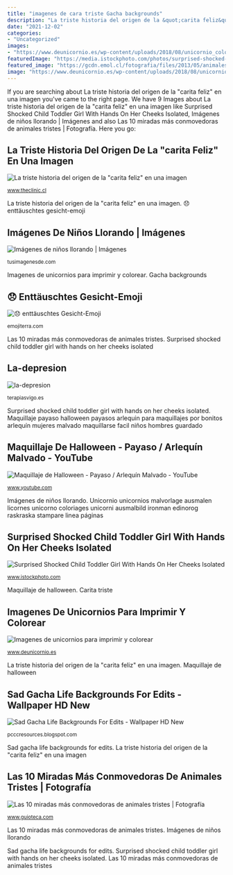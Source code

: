 ```yaml
---
title: "imagenes de cara triste Gacha backgrounds"
description: "La triste historia del origen de la &quot;carita feliz&quot; en una imagen"
date: "2021-12-02"
categories:
- "Uncategorized"
images:
- "https://www.deunicornio.es/wp-content/uploads/2018/08/unicornio_colorear-82-1.jpg"
featuredImage: "https://media.istockphoto.com/photos/surprised-shocked-child-toddler-girl-with-hands-on-her-cheeks-on-picture-id1167078560?k=6&amp;m=1167078560&amp;s=170667a&amp;w=0&amp;h=Afti--CAUaboO9GhkXH6LuuOW53Dp4zpoKmd5JHpVqk="
featured_image: "https://gcdn.emol.cl/fotografia/files/2013/05/animales-tristes-5.jpg"
image: "https://www.deunicornio.es/wp-content/uploads/2018/08/unicornio_colorear-82-1.jpg"
---
```


If you are searching about La triste historia del origen de la &quot;carita feliz&quot; en una imagen you've came to the right page. We have 9 Images about La triste historia del origen de la &quot;carita feliz&quot; en una imagen like Surprised Shocked Child Toddler Girl With Hands On Her Cheeks Isolated, Imágenes de niños llorando | Imágenes and also Las 10 miradas más conmovedoras de animales tristes | Fotografía. Here you go:

## La Triste Historia Del Origen De La &quot;carita Feliz&quot; En Una Imagen

![La triste historia del origen de la &quot;carita feliz&quot; en una imagen](https://www.theclinic.cl/wp-content/uploads/2016/10/carita.jpg "Surprised shocked child toddler girl with hands on her cheeks isolated")

<small>www.theclinic.cl</small>

La triste historia del origen de la &quot;carita feliz&quot; en una imagen. 😞 enttäuschtes gesicht-emoji

## Imágenes De Niños Llorando | Imágenes

![Imágenes de niños llorando | Imágenes](http://tusimagenesde.com/wp-content/uploads/2016/12/ninos-llorando-5.jpg "Las 10 miradas más conmovedoras de animales tristes")

<small>tusimagenesde.com</small>

Imagenes de unicornios para imprimir y colorear. Gacha backgrounds

## 😞 Enttäuschtes Gesicht-Emoji

![😞 enttäuschtes Gesicht-Emoji](https://images.emojiterra.com/google/android-oreo/512px/1f61e.png "Surprised shocked child toddler girl with hands on her cheeks isolated")

<small>emojiterra.com</small>

Las 10 miradas más conmovedoras de animales tristes. Surprised shocked child toddler girl with hands on her cheeks isolated

## La-depresion

![la-depresion](http://terapiasvigo.es/wp-content/uploads/2015/02/la-depresion.jpg "Maquillaje payaso halloween payasos arlequin para maquillajes por bonitos arlequín mujeres malvado maquillarse facil niños hombres guardado")

<small>terapiasvigo.es</small>

Surprised shocked child toddler girl with hands on her cheeks isolated. Maquillaje payaso halloween payasos arlequin para maquillajes por bonitos arlequín mujeres malvado maquillarse facil niños hombres guardado

## Maquillaje De Halloween - Payaso / Arlequín Malvado - YouTube

![Maquillaje de Halloween - Payaso / Arlequín Malvado - YouTube](https://i.ytimg.com/vi/uNWeE4gOSm8/maxresdefault.jpg "Carita triste")

<small>www.youtube.com</small>

Imágenes de niños llorando. Unicornio unicornios malvorlage ausmalen licornes unicorno coloriages unicorni ausmalbild ironman edinorog raskraska stampare linea páginas

## Surprised Shocked Child Toddler Girl With Hands On Her Cheeks Isolated

![Surprised Shocked Child Toddler Girl With Hands On Her Cheeks Isolated](https://media.istockphoto.com/photos/surprised-shocked-child-toddler-girl-with-hands-on-her-cheeks-on-picture-id1167078560?k=6&amp;m=1167078560&amp;s=170667a&amp;w=0&amp;h=Afti--CAUaboO9GhkXH6LuuOW53Dp4zpoKmd5JHpVqk= "Gacha backgrounds")

<small>www.istockphoto.com</small>

Maquillaje de halloween. Carita triste

## Imagenes De Unicornios Para Imprimir Y Colorear

![Imagenes de unicornios para imprimir y colorear](https://www.deunicornio.es/wp-content/uploads/2018/08/unicornio_colorear-82-1.jpg "Sad gacha life backgrounds for edits")

<small>www.deunicornio.es</small>

La triste historia del origen de la &quot;carita feliz&quot; en una imagen. Maquillaje de halloween

## Sad Gacha Life Backgrounds For Edits - Wallpaper HD New

![Sad Gacha Life Backgrounds For Edits - Wallpaper HD New](https://lh3.googleusercontent.com/proxy/pcIEEqZ0OpXftWno0Ofhbwz5iG_rvxcCaUfj6NPStq4Kl_Gr3uQcYWrtnT3CJtnIrhwyu2Jmt98NeM_Vfuagpx3hBO-Qlx42Re2605CoFLkQTbDEwiaxv2TlJz5T2d-8=w1200-h630-p-k-no-nu "Las 10 miradas más conmovedoras de animales tristes")

<small>pcccresources.blogspot.com</small>

Sad gacha life backgrounds for edits. La triste historia del origen de la &quot;carita feliz&quot; en una imagen

## Las 10 Miradas Más Conmovedoras De Animales Tristes | Fotografía

![Las 10 miradas más conmovedoras de animales tristes | Fotografía](https://gcdn.emol.cl/fotografia/files/2013/05/animales-tristes-5.jpg "Imagenes de unicornios para imprimir y colorear")

<small>www.guioteca.com</small>

Las 10 miradas más conmovedoras de animales tristes. Imágenes de niños llorando

Sad gacha life backgrounds for edits. Surprised shocked child toddler girl with hands on her cheeks isolated. Las 10 miradas más conmovedoras de animales tristes
